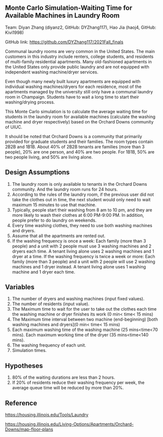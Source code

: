 ## Monte Carlo Simulation-Waiting Time for Available Machines in Laundry Room
Team: Diyan Zhang (diyanz2, GitHub: DYZhang117), Hao Jia (haoj4, GitHub: Kivi1998)

GitHub link: https://github.com/DYZhang117/2021Fall_finals
 
Communal laundry rooms are very common in the United States. The main customers in this industry include renters, college students, and residents of multi-family residential apartments. Many old-fashioned apartments in the United States only provide public laundry and are not equipped with independent washing machine/dryer services.
 
Even though many newly built luxury apartments are equipped with individual washing machines/dryers for each residence, most of the apartments managed by the university still only have a communal laundry room in Champaign. Students have to wait a long time to start their washing/drying process.
 
This Monte Carlo simulation is to calculate the average waiting time for students in the laundry room for available machines (calculate the washing machine and dryer respectively) based on the Orchard Downs community of UIUC.
 
It should be noted that Orchard Downs is a community that primarily provided for graduate students and their families. The room types contain 2B2B and 1B1B. About 40% of 2B2B tenants are families (more than 3 people), 20% are one person, and 40% are two people. For 1B1B, 50% are two people living, and 50% are living alone.
 
## Design Assumptions
1. The laundry room is only available to tenants in the Orchard Downs community. And the laundry room runs for 24 hours.
2. According to the rules of the laundry room, if the previous user did not take the clothes out in time, the next student would only need to wait maximum 15 minutes to use that machine.
3. Typically, people start their washing from 8 am to 10 pm, and they are more likely to wash their clothes at 6:00 PM-9:00 PM. In addition, people prefer to do laundry on weekends.
4. Every time washing clothes, they need to use both washing machines and dryers.
5. Assume that all the apartments are rented out.
6. If the washing frequency is once a week:
Each family (more than 3 people) and a unit with 2 people must use 3 washing machines and 2 dryers each time. A tenant living alone uses 2 washing machines and 1 dryer at a time.
If the washing frequency is twice a week or more:
Each family (more than 3 people) and a unit with 2 people will use 2 washing machines and 1 dryer instead. A tenant living alone uses 1 washing machine and 1 dryer each time.
 
## Variables
1. The number of dryers and washing machines (input fixed values).
2. The number of residents (input value).
3. The Maximum time to wait for the user to take out the clothes each time the washing machine or dryer finishes its work (0 min< time< 15 mins)
4. The Maximum time interval between two machine (end-beginning) [both washing machines and dryers](0 min< time< 15 mins)
5. Each maximum washing time of the washing machine (25 mins<time<70 mins). Each maximum working time of the dryer (35 mins<time<140 mins).
6. The washing frequency of each unit.
7. Simulation times.
 
## Hypotheses
1.	80% of the waiting durations are less than 2 hours.
2.	If 20% of residents reduce their washing frequency per week, the average queue time will be reduced by more than 20%.

## Reference
https://housing.illinois.edu/Tools/Laundry

https://housing.illinois.edu/Living-Options/Apartments/Orchard-Downs/map-floor-plans

